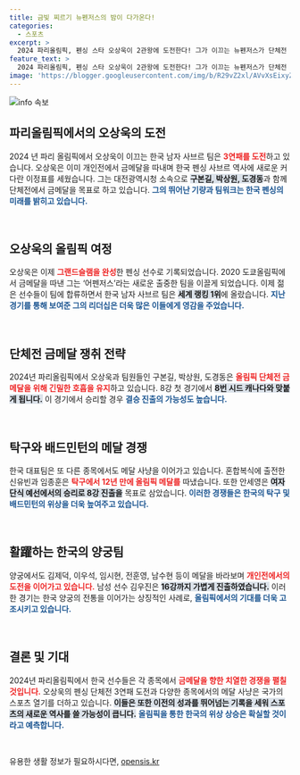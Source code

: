 ```yaml
---
title: 금빛 찌르기 뉴펜저스의 밤이 다가온다!
categories:
  - 스포츠
excerpt: >
  2024 파리올림픽, 펜싱 스타 오상욱이 2관왕에 도전한다! 그가 이끄는 뉴펜저스가 단체전 3연패를 목표로 금빛 공격에 나선다. 탁구, 배드민턴, 양궁 등 다른 종목에서도 메달 사냥이 시작된다!
feature_text: >
  2024 파리올림픽, 펜싱 스타 오상욱이 2관왕에 도전한다! 그가 이끄는 뉴펜저스가 단체전 3연패를 목표로 금빛 공격에 나선다. 탁구, 배드민턴, 양궁 등 다른 종목에서도 메달 사냥이 시작된다!
image: 'https://blogger.googleusercontent.com/img/b/R29vZ2xl/AVvXsEixyZcFfHzMRdzZMjFBmAUKJYCLCGyLL1o632UiGVXcaFdKo_bkvkuCioo0uUKlGfBVcT3P84aROyZIXSBEx3Aw5nCQ3pTgDom1WDC4m8eifvWiAmWEEVb4x6G_l8C0QH225ldMjyaFvpxGEBGNO37VmDTDMHGhJPq73UglMfDca1-0aw/s1600/blogspot.png'
---
```


<p><img src="https://blogger.googleusercontent.com/img/b/R29vZ2xl/AVvXsEixyZcFfHzMRdzZMjFBmAUKJYCLCGyLL1o632UiGVXcaFdKo_bkvkuCioo0uUKlGfBVcT3P84aROyZIXSBEx3Aw5nCQ3pTgDom1WDC4m8eifvWiAmWEEVb4x6G_l8C0QH225ldMjyaFvpxGEBGNO37VmDTDMHGhJPq73UglMfDca1-0aw/s1600/blogspot.png" alt="info 속보" /></p>

<h2 data-ke-size="size26">파리올림픽에서의 오상욱의 도전</h2>

<p data-ke-size="size16">2024 년 파리 올림픽에서 오상욱이 이끄는 한국 남자 사브르 팀은 <b><span style="color: #ee2323;">3연패를 도전</span></b>하고 있습니다. 오상욱은 이미 개인전에서 금메달을 따내며 한국 펜싱 사브르 역사에 새로운 커다란 이정표를 세웠습니다. 그는 대전광역시청 소속으로 <b><span style="background-color: #21538527;">구본길, 박상원, 도경동</span></b>과 함께 단체전에서 금메달을 목표로 하고 있습니다. <b><span style="color: #1a5490;">그의 뛰어난 기량과 팀워크는 한국 펜싱의 미래를 밝히고 있습니다.</span></b></p>

<p data-ke-size="size16">&nbsp;</p>

<h2 data-ke-size="size26">오상욱의 올림픽 여정</h2>

<p data-ke-size="size16">오상욱은 이제 <b><span style="color: #ee2323;">그랜드슬램을 완성</span></b>한 펜싱 선수로 기록되었습니다. 2020 도쿄올림픽에서 금메달을 따낸 그는 ‘어펜저스’라는 새로운 출중한 팀을 이끌게 되었습니다. 이제 젊은 선수들이 팀에 합류하면서 한국 남자 사브르 팀은 <b><span style="background-color: #21538527;">세계 랭킹 1위</span></b>에 올랐습니다. <b><span style="color: #1a5490;">지난 경기를 통해 보여준 그의 리더십은 더욱 많은 이들에게 영감을 주었습니다.</span></b></p>

<p data-ke-size="size16">&nbsp;</p>

<h2 data-ke-size="size26">단체전 금메달 쟁취 전략</h2>

<p data-ke-size="size16">2024년 파리올림픽에서 오상욱과 팀원들인 구본길, 박상원, 도경동은 <b><span style="color: #ee2323;">올림픽 단체전 금메달을 위해 긴밀한 호흡을 유지</span></b>하고 있습니다. 8강 첫 경기에서 <b><span style="background-color: #21538527;">8번 시드 캐나다와 맞붙게 됩니다.</span></b> 이 경기에서 승리할 경우 <b><span style="color: #1a5490;">결승 진출의 가능성도 높습니다.</span></b></p>

<p data-ke-size="size16">&nbsp;</p>

<h2 data-ke-size="size26">탁구와 배드민턴의 메달 경쟁</h2>

<p data-ke-size="size16">한국 대표팀은 또 다른 종목에서도 메달 사냥을 이어가고 있습니다. 혼합복식에 출전한 신유빈과 임종훈은 <b><span style="color: #ee2323;">탁구에서 12년 만에 올림픽 메달를</span></b> 따냈습니다. 또한 안세영은 <b><span style="background-color: #21538527;">여자 단식 예선에서의 승리로 8강 진출을</span></b> 목표로 삼았습니다. <b><span style="color: #1a5490;">이러한 경쟁들은 한국의 탁구 및 배드민턴의 위상을 더욱 높여주고 있습니다.</span></b></p>

<p data-ke-size="size16">&nbsp;</p>

<h2 data-ke-size="size26">활躍하는 한국의 양궁팀</h2>

<p data-ke-size="size16">양궁에서도 김제덕, 이우석, 임시현, 전훈영, 남수현 등이 메달을 바라보며 <b><span style="color: #ee2323;">개인전에서의 도전을 이어가고 있습니다.</span></b> 남성 선수 김우진은 <b><span style="background-color: #21538527;">16강까지 가볍게 진출하였습니다.</span></b> 이러한 경기는 한국 양궁의 전통을 이어가는 상징적인 사례로, <b><span style="color: #1a5490;">올림픽에서의 기대를 더욱 고조시키고 있습니다.</span></b></p>

<p data-ke-size="size16">&nbsp;</p>

<h2 data-ke-size="size26">결론 및 기대</h2>

<p data-ke-size="size16">2024년 파리올림픽에서 한국 선수들은 각 종목에서 <b><span style="color: #ee2323;">금메달을 향한 치열한 경쟁을 펼칠 것입니다.</span></b> 오상욱의 펜싱 단체전 3연패 도전과 다양한 종목에서의 메달 사냥은 국가의 스포츠 열기를 더하고 있습니다. <b><span style="background-color: #21538527;">이들은 또한 이전의 성과를 뛰어넘는 기록을 세워 스포츠의 새로운 역사를 쓸 가능성이 큽니다.</span></b> <b><span style="color: #1a5490;">올림픽을 통한 한국의 위상 상승은 확실할 것이라고 예측합니다.</span></b></p> 

<p data-ke-size="size16">&nbsp;</p>
유용한 생활 정보가 필요하시다면, <a href="https://opensis.kr" rel="dofollow">opensis.kr</a>


